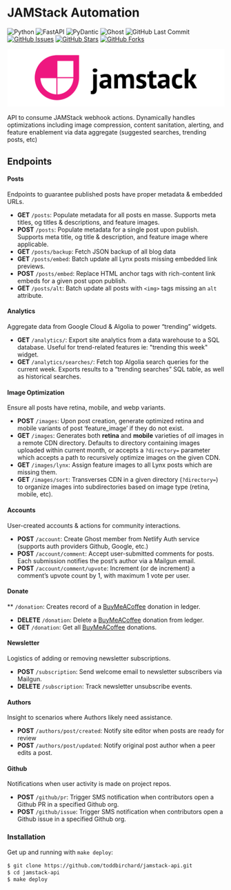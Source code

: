 # JAMStack Automation

![Python](https://img.shields.io/badge/Python-^3.8-blue.svg?logo=python&longCache=true&logoColor=white&colorB=5e81ac&style=flat-square&colorA=4c566a)
![FastAPI](https://img.shields.io/badge/FastAPI-^v0.73.0-blue.svg?longCache=true&logo=fastapi&style=flat-square&logoColor=white&colorB=5e81ac&colorA=4c566a)
![PyDantic](https://img.shields.io/badge/Pydantic-^v1.9.0-blue.svg?longCache=true&logo=python&style=flat-square&logoColor=white&colorB=5e81ac&colorA=4c566a)
![Ghost](https://img.shields.io/badge/Ghost-^v4.0.0-lightgrey.svg?longCache=true&style=flat-square&logo=ghost&logoColor=white&colorB=656c82&colorA=4c566a)
![GitHub Last Commit](https://img.shields.io/github/last-commit/google/skia.svg?style=flat-square&colorA=4c566a&logo=GitHub&colorB=a3be8c)
[![GitHub Issues](https://img.shields.io/github/issues/toddbirchard/jamstack-automations.svg?style=flat-square&colorA=4c566a&logo=GitHub&colorB=ebcb8b)](https://github.com/toddbirchard/jamstack-automations/issues)
[![GitHub Stars](https://img.shields.io/github/stars/toddbirchard/jamstack-automations.svg?style=flat-square&colorA=4c566a&logo=GitHub&colorB=ebcb8b)](https://github.com/toddbirchard/jamstack-automations/stargazers)
[![GitHub Forks](https://img.shields.io/github/forks/toddbirchard/jamstack-automations.svg?style=flat-square&colorA=4c566a&logo=GitHub&colorB=ebcb8b)](https://github.com/toddbirchard/jamstack-automations/network)

![Jamstack Automation API](./.github/jamstack@2x.png)

API to consume JAMStack webhook actions. Dynamically handles optimizations including image compression, content sanitation, alerting, and feature enablement via data aggregate (suggested searches, trending posts, etc)

## Endpoints

#### Posts

Endpoints to guarantee published posts have proper metadata & embedded URLs.

  * **GET** `/posts`: Populate metadata for all posts en masse. Supports meta titles, og titles & descriptions, and feature images.
  * **POST** `/posts`: Populate metadata for a single post upon publish. Supports meta title, og title & description, and feature image where applicable.
  * **GET** `/posts/backup`: Fetch JSON backup of all blog data
  * **GET** `/posts/embed`: Batch update all Lynx posts missing embedded link previews.
  * **POST** `/posts/embed`: Replace HTML anchor tags with rich-content link embeds for a given post upon publish.
  * **GET** `/posts/alt`: Batch update all posts with `<img>` tags missing an `alt` attribute.
  
#### Analytics

Aggregate data from Google Cloud & Algolia to power “trending” widgets.

  * **GET** `/analytics/`: Export site analytics from a data warehouse to a SQL database. Useful for trend-related features ie: "trending this week" widget.
  * **GET** `/analytics/searches/`: Fetch top Algolia search queries for the current week. Exports results to a “trending searches” SQL table, as well as historical searches.
  
#### Image Optimization

Ensure all posts have retina, mobile, and webp variants. 

  * **POST** `/images`: Upon post creation, generate optimized retina and mobile variants of post ‘feature_image’ if they do not exist.
  * **GET** `/images`: Generates both **retina** and **mobile** varieties of _all_ images in a remote CDN directory. Defaults to directory containing images uploaded within current month, or accepts a `?directory=` parameter which accepts a path to recursively optimize images on the given CDN.
  * **GET** `/images/lynx`: Assign feature images to all Lynx posts which are missing them.
  * **GET** `/images/sort`: Transverses CDN in a given directory (`?directory=`) to organize images into subdirectories based on image type (retina, mobile, etc).

#### Accounts

User-created accounts & actions for community interactions.

  * **POST** `/account`: Create Ghost member from Netlify Auth service (supports auth providers Github, Google, etc.)
  * **POST** `/account/comment`: Accept user-submitted comments for posts. Each submission notifies the post’s author via a Mailgun email.
  * **POST** `/account/comment/upvote`: Increment (or de increment) a comment’s upvote count by 1, with maximum 1 vote per user.

#### Donate

** `/donation`: Creates record of a [BuyMeACoffee](https://www.buymeacoffee.com/hackersslackers) donation in ledger.
* **DELETE** `/donation`: Delete a [BuyMeACoffee](https://www.buymeacoffee.com/hackersslackers) donation from ledger.
* **GET** `/donation`: Get all [BuyMeACoffee](https://www.buymeacoffee.com/hackersslackers) donations.

#### Newsletter

Logistics of adding or removing newsletter subscriptions.

  * **POST** `/subscription`: Send welcome email to newsletter subscribers via Mailgun.
  * **DELETE** `/subscription`: Track newsletter unsubscribe events.

#### Authors

Insight to scenarios where Authors likely need assistance.

 * **POST** `/authors/post/created`: Notify site editor when posts are ready for review
 * **POST** `/authors/post/updated`: Notify original post author when a peer edits a post.

#### Github

Notifications when user activity is made on project repos.

  *  **POST** `/github/pr`: Trigger SMS notification when contributors open a Github PR in a specified Github org.
  *  **POST** `/github/issue`: Trigger SMS notification when contributors open a Github issue in a specified Github org.

### Installation

Get up and running with `make deploy`:

```shell
$ git clone https://github.com/toddbirchard/jamstack-api.git
$ cd jamstack-api
$ make deploy
``` 
